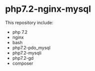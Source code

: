 # php7.2-nginx-mysql

This repository include:
- php 7.2
- nginx
- bash
- php7.2-pdo_mysql
- php7.2-mysqli
- php7.2-gd
- composer